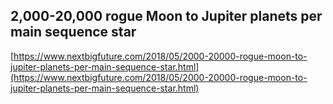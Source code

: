 ## 2,000-20,000 rogue Moon to Jupiter planets per main sequence star
  
  [https://www.nextbigfuture.com/2018/05/2000-20000-rogue-moon-to-jupiter-planets-per-main-sequence-star.html](https://www.nextbigfuture.com/2018/05/2000-20000-rogue-moon-to-jupiter-planets-per-main-sequence-star.html)